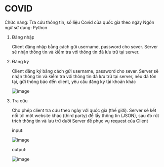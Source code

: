 # COVID
Chức năng: Tra cứu thông tin, số liệu Covid của quốc gia theo ngày
Ngôn ngữ sử dụng: Python

1. Đăng nhập

	Client đăng nhập bằng cách gửi username, password cho sever. Server sẽ nhận thông tin và kiểm tra với thông tin đã lưu trữ tại server.

2. Đăng ký
    
    Client đăng ký bằng cách gửi username, password cho sever. Server sẽ nhận thông tin và kiểm tra với thông tin đã lưu trữ tại server, nếu đã tồn tại, gửi thông báo đến client, yêu cầu đăng ký tài khoản khác
     
	 ![image](https://user-images.githubusercontent.com/81601941/195975413-7b57a765-04fc-482a-8687-0e0672aa3901.png)
3. Tra cứu 
    
    Cho phép client tra cứu theo ngày với quốc gia (thế giới).
    Server sẽ kết nối tới một website khác (third party) để lấy thông tin (JSON), sau đó rút trích thông tin và lưu trữ dưới Server để phục vụ request của Client

	input:
	
	![image](https://user-images.githubusercontent.com/81601941/195975548-b23a8e2a-ccf4-4bbc-8c05-7d110d1d47fc.png)

	output: 
	
	![image](https://user-images.githubusercontent.com/81601941/195975567-bd866c0b-d3da-4d13-a8db-7b2c7e99f978.png)
